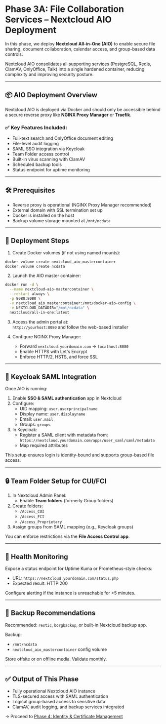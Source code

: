 # Phase 3A: File Collaboration Services – Nextcloud AIO Deployment

In this phase, we deploy **Nextcloud All-in-One (AIO)** to enable secure file sharing, document collaboration, calendar access, and group-based data controls.

Nextcloud AIO consolidates all supporting services (PostgreSQL, Redis, ClamAV, OnlyOffice, Talk) into a single hardened container, reducing complexity and improving security posture.

---

## 📦 AIO Deployment Overview

Nextcloud AIO is deployed via Docker and should only be accessible behind a secure reverse proxy like **NGINX Proxy Manager** or **Traefik**.

### ✅ Key Features Included:

- Full-text search and OnlyOffice document editing
- File-level audit logging
- SAML SSO integration via Keycloak
- Team Folder access control
- Built-in virus scanning with ClamAV
- Scheduled backup tools
- Status endpoint for uptime monitoring

---

## 🛠 Prerequisites

- Reverse proxy is operational (NGINX Proxy Manager recommended)
- External domain with SSL termination set up
- Docker is installed on the host
- Backup volume storage mounted at `/mnt/ncdata`

---

## 🧱 Deployment Steps

1. Create Docker volumes (if not using named mounts):

```bash
docker volume create nextcloud_aio_mastercontainer
docker volume create ncdata
```

2. Launch the AIO master container:

```bash
docker run -d \
  --name nextcloud-aio-mastercontainer \
  --restart always \
  -p 8080:8080 \
  -v nextcloud_aio_mastercontainer:/mnt/docker-aio-config \
  -e NEXTCLOUD_DATADIR="/mnt/ncdata" \
  nextcloud/all-in-one:latest
```

3. Access the admin portal at:  
   `http://yourhost:8080` and follow the web-based installer

4. Configure NGINX Proxy Manager:
   - Forward `nextcloud.yourdomain.com` → `localhost:8080`
   - Enable HTTPS with Let's Encrypt
   - Enforce HTTP/2, HSTS, and force SSL

---

## 🔐 Keycloak SAML Integration

Once AIO is running:

1. Enable **SSO & SAML authentication** app in Nextcloud
2. Configure:
   - UID mapping: `user.userprincipalname`
   - Display name: `user.displayname`
   - Email: `user.mail`
   - Groups: `groups`
3. In Keycloak:
   - Register a SAML client with metadata from:
     `https://nextcloud.yourdomain.com/apps/user_saml/saml/metadata`
   - Map required attributes

This setup ensures login is identity-bound and supports group-based file access.

---

## 🔒 Team Folder Setup for CUI/FCI

1. In Nextcloud Admin Panel:
   - Enable **Team folders** (formerly Group folders)
2. Create folders:
   - `/Access_CUI`
   - `/Access_FCI`
   - `/Access_Proprietary`
3. Assign groups from SAML mapping (e.g., Keycloak groups)

You can enforce restrictions via the **File Access Control app**.

---

## 🔁 Health Monitoring

Expose a status endpoint for Uptime Kuma or Prometheus-style checks:

- URL: `https://nextcloud.yourdomain.com/status.php`
- Expected result: HTTP 200

Configure alerting if the instance is unreachable for >5 minutes.

---

## 🔐 Backup Recommendations

Recommended: `restic`, `borgbackup`, or built-in Nextcloud backup app.

Backup:
- `/mnt/ncdata`
- `nextcloud_aio_mastercontainer` config volume

Store offsite or on offline media. Validate monthly.

---

## ✅ Output of This Phase

- Fully operational Nextcloud AIO instance
- TLS-secured access with SAML authentication
- Logical group-based access to sensitive data
- ClamAV, audit logging, and backup services integrated

→ Proceed to [Phase 4: Identity & Certificate Management](./05_identity_cert_mgmt.md)
